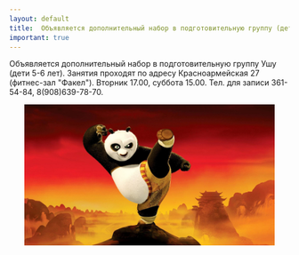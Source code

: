 ```yaml
---
layout: default
title:  Объявляется дополнительный набор в подготовительную группу (дети 5-6 лет)
important: true
---
```

Объявляется дополнительный набор в подготовительную группу Ушу (дети 5-6 лет). Занятия проходят по адресу Красноармейская 27 (фитнес-зал "Факел"). Вторник 17.00, суббота 15.00. Тел. для записи 361-54-84, 8(908)639-78-70.
<center><img src='/huabao/ren/KungfuPanda.jpg' width='450'></center>

